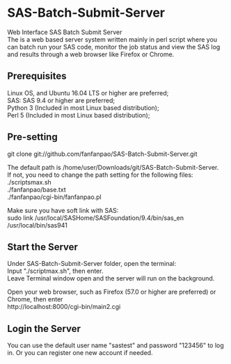 # SAS-Batch-Submit-Server
Web Interface SAS Batch Submit Server<BR>
The is a web based server system written mainly in perl script where you can batch run your SAS code, monitor the job status and 
view the SAS log and results through a web browser like Firefox or Chrome.

## Prerequisites
Linux OS, and Ubuntu 16.04 LTS or higher are preferred;<br>
SAS: SAS 9.4 or higher are preferred;<br>
Python 3 (Included in most Linux based distribution);<br>
Perl 5 (Included in most Linux based distribution);<br>

## Pre-setting
git clone git://github.com/fanfanpao/SAS-Batch-Submit-Server.git<br>

The default path is /home/user/Downloads/git/SAS-Batch-Submit-Server.<br>
If not, you need to change the path setting for the following files:<br>
./scriptsmax.sh<br>
./fanfanpao/base.txt<br>
./fanfanpao/cgi-bin/fanfanpao.pl<br>

Make sure you have soft link with SAS:<br>
sudo link /usr/local/SASHome/SASFoundation/9.4/bin/sas_en /usr/local/bin/sas941<br>

## Start the Server
Under SAS-Batch-Submit-Server folder, open the terminal:<br>
Input "./scriptmax.sh", then enter.<br>
Leave Terminal window open and the server will run on the background.<br>

Open your web browser, such as Firefox (57.0 or higher are preferred) or Chrome, then enter<BR>
http://localhost:8000/cgi-bin/main2.cgi<br>

## Login the Server
You can use the default user name "sastest" and password "123456" to log in.
Or you can register one new account if needed.



